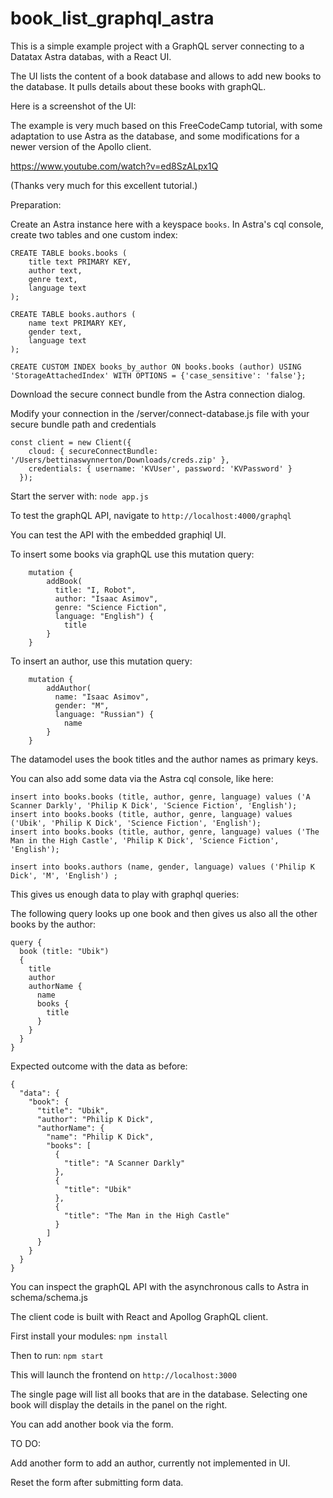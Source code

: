 # book_list_graphql_astra

This is a simple example project with a GraphQL server connecting to a Datatax Astra databas, with a React UI.

The UI lists the content of a book database and allows to add new books to the database. It pulls details about these books with graphQL.

Here is a screenshot of the UI:


The example is very much based on this FreeCodeCamp tutorial, with some adaptation to use Astra as the database, and some modifications for a newer version of the Apollo client. 

https://www.youtube.com/watch?v=ed8SzALpx1Q

(Thanks very much for this excellent tutorial.)

Preparation:

Create an Astra instance here with a keyspace `books`.
In Astra's cql console, create two tables and one custom index:

```
CREATE TABLE books.books (
    title text PRIMARY KEY,
    author text,
    genre text,
    language text
);

CREATE TABLE books.authors (
    name text PRIMARY KEY,
    gender text,
    language text
);

CREATE CUSTOM INDEX books_by_author ON books.books (author) USING 'StorageAttachedIndex' WITH OPTIONS = {'case_sensitive': 'false'};
```

Download the secure connect bundle from the Astra connection dialog.

Modify your connection in the /server/connect-database.js file with your secure bundle path and credentials

```
const client = new Client({
    cloud: { secureConnectBundle: '/Users/bettinaswynnerton/Downloads/creds.zip' },
    credentials: { username: 'KVUser', password: 'KVPassword' }
  });
```

Start the server with: `node app.js`

To test the graphQL API, navigate to `http://localhost:4000/graphql`

You can test the API with the embedded graphiql UI.

To insert some books via graphQL use this mutation query:

```
    mutation {
        addBook(
          title: "I, Robot", 
          author: "Isaac Asimov", 
          genre: "Science Fiction", 
          language: "English") {
            title
        }
    }
```

To insert an author, use this mutation query:

```
    mutation {
        addAuthor(
          name: "Isaac Asimov", 
          gender: "M", 
          language: "Russian") {
            name
        }
    }
```

The datamodel uses the book titles and the author names as primary keys. 

You can also add some data via the Astra cql console, like here:

```
insert into books.books (title, author, genre, language) values ('A Scanner Darkly', 'Philip K Dick', 'Science Fiction', 'English');
insert into books.books (title, author, genre, language) values ('Ubik', 'Philip K Dick', 'Science Fiction', 'English');
insert into books.books (title, author, genre, language) values ('The Man in the High Castle', 'Philip K Dick', 'Science Fiction', 'English');

insert into books.authors (name, gender, language) values ('Philip K Dick', 'M', 'English') ;
```

This gives us enough data to play with graphql queries:

The following query looks up one book and then gives us also all the other books by the author:

```
query {
  book (title: "Ubik")
  {
    title 
    author
    authorName {
	  name
      books {
        title
      }
    }
  }
}
```

Expected outcome with the data as before:

```
{
  "data": {
    "book": {
      "title": "Ubik",
      "author": "Philip K Dick",
      "authorName": {
        "name": "Philip K Dick",
        "books": [
          {
            "title": "A Scanner Darkly"
          },
          {
            "title": "Ubik"
          },
          {
            "title": "The Man in the High Castle"
          }
        ]
      }
    }
  }
}
```

You can inspect the graphQL API with the asynchronous calls to Astra in schema/schema.js

The client code is built with React and Apollog GraphQL client.

First install your modules: `npm install`

Then to run: `npm start`

This will launch the frontend on `http://localhost:3000`

The single page will list all books that are in the database. Selecting one book will display the details in the panel on the right. 

You can add another book via the form. 

TO DO:

Add another form to add an author, currently not implemented in UI.

Reset the form after submitting form data. 





